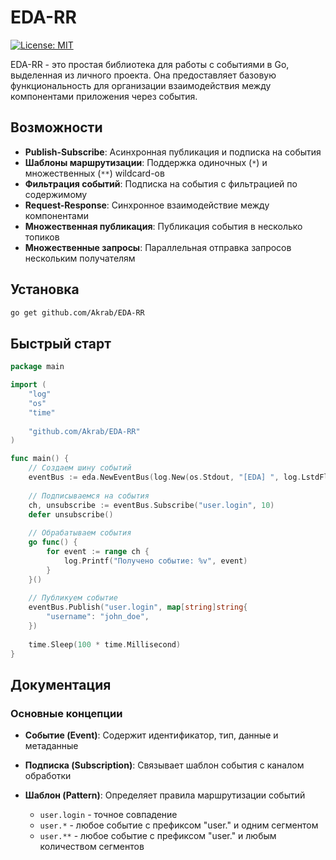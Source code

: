 # EDA-RR

[![License: MIT](https://img.shields.io/badge/License-MIT-yellow.svg)](https://opensource.org/licenses/MIT)


EDA-RR - это простая библиотека для работы с событиями в Go, выделенная из личного проекта. Она предоставляет базовую функциональность для организации взаимодействия между компонентами приложения через события.

## Возможности

- **Publish-Subscribe**: Асинхронная публикация и подписка на события
- **Шаблоны маршрутизации**: Поддержка одиночных (`*`) и множественных (`**`) wildcard-ов
- **Фильтрация событий**: Подписка на события с фильтрацией по содержимому
- **Request-Response**: Синхронное взаимодействие между компонентами
- **Множественная публикация**: Публикация события в несколько топиков
- **Множественные запросы**: Параллельная отправка запросов нескольким получателям

## Установка

```bash
go get github.com/Akrab/EDA-RR
```
## Быстрый старт

```go
package main

import (
    "log"
    "os"
    "time"
    
    "github.com/Akrab/EDA-RR"
)

func main() {
    // Создаем шину событий
    eventBus := eda.NewEventBus(log.New(os.Stdout, "[EDA] ", log.LstdFlags))
    
    // Подписываемся на события
    ch, unsubscribe := eventBus.Subscribe("user.login", 10)
    defer unsubscribe()
    
    // Обрабатываем события
    go func() {
        for event := range ch {
            log.Printf("Получено событие: %v", event)
        }
    }()
    
    // Публикуем событие
    eventBus.Publish("user.login", map[string]string{
        "username": "john_doe",
    })
    
    time.Sleep(100 * time.Millisecond)
}
```

## Документация
### Основные концепции

- **Событие (Event)**: Содержит идентификатор, тип, данные и метаданные

- **Подписка (Subscription)**: Связывает шаблон события с каналом обработки

- **Шаблон (Pattern)**: Определяет правила маршрутизации событий
    - `user.login` - точное совпадение
    - `user.*` - любое событие с префиксом "user." и одним сегментом
    - `user.**` - любое событие с префиксом "user." и любым количеством сегментов